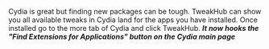 Cydia is great but finding new packages can be tough. TweakHub can show you all available tweaks in Cydia land for the apps you have installed. Once installed go to the more tab of Cydia and click TweakHub. ***It now hooks the "Find Extensions for Applications" button on the Cydia main page***